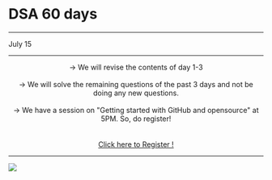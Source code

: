 # DSA 60 days 
<hr>
July 15
<hr><p style="text-align :center">
-> We will revise the contents of day 1-3 <br><br>
-> We will solve the remaining questions of the past 3 days and not be doing any new questions.<br> <br>
-> We have a session on "Getting started with GitHub and opensource" at 5PM. So, do register!<br></center> <br>
<br><a href=" https://organize.mlh.io/participants/events/7224-getting-started-with-github"> Click here to Register ! <a>
<hr><p>
<img src="https://github.com/Sushreesatarupa/DSA-60Days/blob/main/Day04/IMG-20210713-WA0122.jpg">

